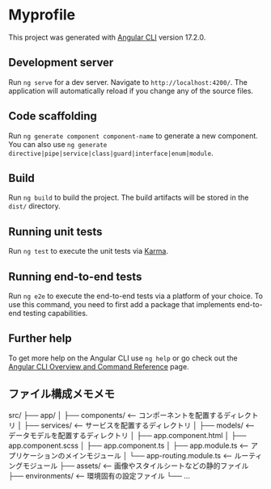 # Myprofile

This project was generated with [Angular CLI](https://github.com/angular/angular-cli) version 17.2.0.

## Development server

Run `ng serve` for a dev server. Navigate to `http://localhost:4200/`. The application will automatically reload if you change any of the source files.

## Code scaffolding

Run `ng generate component component-name` to generate a new component. You can also use `ng generate directive|pipe|service|class|guard|interface|enum|module`.

## Build

Run `ng build` to build the project. The build artifacts will be stored in the `dist/` directory.

## Running unit tests

Run `ng test` to execute the unit tests via [Karma](https://karma-runner.github.io).

## Running end-to-end tests

Run `ng e2e` to execute the end-to-end tests via a platform of your choice. To use this command, you need to first add a package that implements end-to-end testing capabilities.

## Further help

To get more help on the Angular CLI use `ng help` or go check out the [Angular CLI Overview and Command Reference](https://angular.io/cli) page.


## ファイル構成メモメモ
src/
├── app/
│   ├── components/     <-- コンポーネントを配置するディレクトリ
│   ├── services/       <-- サービスを配置するディレクトリ
│   ├── models/         <-- データモデルを配置するディレクトリ
│   ├── app.component.html
│   ├── app.component.scss
│   ├── app.component.ts
│   ├── app.module.ts   <-- アプリケーションのメインモジュール
│   └── app-routing.module.ts <-- ルーティングモジュール
├── assets/             <-- 画像やスタイルシートなどの静的ファイル
├── environments/       <-- 環境固有の設定ファイル
└── ...
